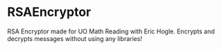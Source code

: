 # RSAEncryptor
RSA Encryptor made for UO Math Reading with Eric Hogle. Encrypts and decrypts messages without using any libraries!
